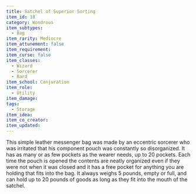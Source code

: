 ```yaml
---
title: Satchel of Superior Sorting
item_id: 18
category: Wondrous
item_subtypes:
  - Bag
item_rarity: Mediocre
item_attunement: false
item_requirement:
item_curse: false
item_classes:
  - Wizard
  - Sorcerer
  - Bard
item_school: Conjuration
item_role:
  - Utility
item_damage:
tags:
  - Storage
item_idea:
item_co_creator:
item_updated:
---
```


This simple leather messenger bag was made by an eccentric sorcerer who was irritated that his component pouch was constantly so disorganized. It has as many or as few pockets as the wearer needs, up to 20 pockets. Each time the pouch is opened the contents are neatly organized even if they were not when it was closed and it has a free pocket for anything you are holding that fits into the bag. It always weighs 5 pounds, empty or full, and can hold up to 20 pounds of goods as long as they fit into the mouth of the satchel.
